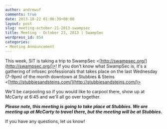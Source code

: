 ```yaml
---
author: andrewuf
comments: true
date: 2013-10-22 01:06:39+00:00
layout: post
slug: meeting-october-21-2013-swampsec
title: Meeting - October 23, 2013 | SwampSec
wordpress_id: 854
categories:
- Meeting Announcement
---
```


This week, SIT is taking a trip to SwampSec <[http://swampsec.org/](http://swampsec.org/)>! If you don't know what SwampSec is, it's a gathering of infosec professionals that takes place on the last Wednesday (7-9pm) of the month downtown at Stubbies & Steins <[http://stubbiesandsteins.com/](http://stubbiesandsteins.com/)>







We'll be carpooling so if you would like to carpool there, show up at McCarty at 6:45 and we'll all go over together.







**_Please note, this meeting is going to take place at Stubbies. We are meeting up at McCarty to travel there, but the meeting will be at Stubbies._**







If you have any questions, let us know!
